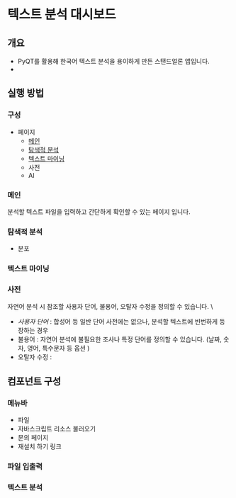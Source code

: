 # 텍스트 분석 대시보드 

## 개요 
- PyQT를 활용해 한국어 텍스트 분석을 용이하게 만든 스탠드얼론 앱입니다. 
- 

## 실행 방법 

### 구성 
- 페이지 
    - [메인](#메인)
    - [탐색적 분석](#탐색적-분석)
    - [텍스트 마이닝](#텍스트-마이닝)
    - 사전 
    - AI

### 메인 

분석할 텍스트 파일을 입력하고 간단하게 확인할 수 있는 페이지 입니다. 

### 탐색적 분석

- 분포 

### 텍스트 마이닝

### 사전

자연어 분석 시 참조할 사용자 단어, 불용어, 오탈자 수정을 정의할 수 있습니다. \
- *사용자 단어* : 합성어 등 일반 단어 사전에는 없으나, 분석할 텍스트에 빈번하게 등장하는 경우 
- 불용어 : 자연어 분석에 불필요한 조사나 특정 단어를 정의할 수 있습니다. (날짜, 숫자, 영어, 특수문자 등 옵션 )
- 오탈자 수정 : 


## 컴포넌트 구성 

### 메뉴바 
- 파일 
- 자바스크립트 리소스 불러오기 
- 문의 페이지 
- 재설치 하기 링크 

### 파일 입출력 

### 텍스트 분석 
